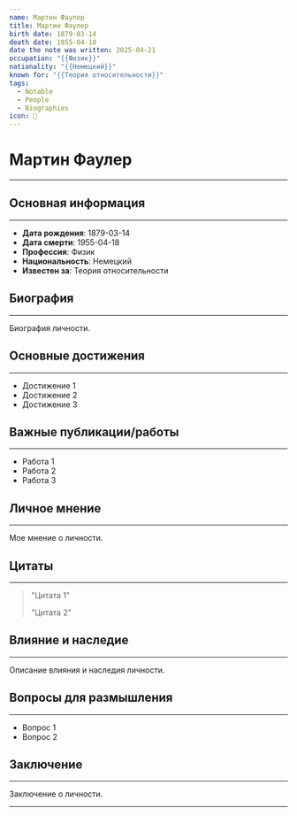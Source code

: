 ```yaml
---
name: Мартин Фаулер
title: Мартин Фаулер
birth date: 1879-03-14
death date: 1955-04-18
date the note was written: 2025-04-21
occupation: "{{Физик}}"
nationality: "{{Немецкий}}"
known for: "{{Теория относительности}}"
tags:
  - Notable
  - People
  - Biographies
icon: 👤
---
```


# Мартин Фаулер
---


## Основная информация
---

- **Дата рождения**: 1879-03-14
- **Дата смерти**: 1955-04-18
- **Профессия**: Физик
- **Национальность**: Немецкий
- **Известен за**: Теория относительности


## Биография
---

Биография личности.


## Основные достижения
---

- Достижение 1
- Достижение 2
- Достижение 3


## Важные публикации/работы
---
- Работа 1
- Работа 2
- Работа 3


## Личное мнение
---

Мое мнение о личности.


## Цитаты
---

> "Цитата 1"
> 
> "Цитата 2"


## Влияние и наследие
---

Описание влияния и наследия личности.


## Вопросы для размышления
---

- Вопрос 1
- Вопрос 2


## Заключение
---

Заключение о личности.


---